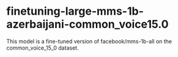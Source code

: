 # finetuning-large-mms-1b-azerbaijani-common_voice15.0
This model is a fine-tuned version of facebook/mms-1b-all on the common_voice_15_0 dataset.

